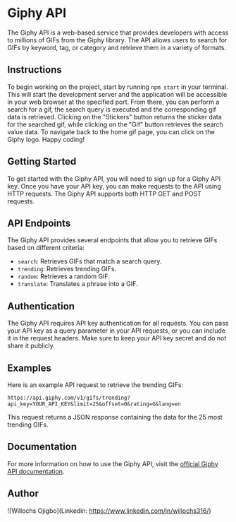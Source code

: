 # Giphy API

The Giphy API is a web-based service that provides developers with access to millions of GIFs from the Giphy library. The API allows users to search for GIFs by keyword, tag, or category and retrieve them in a variety of formats.

## Instructions

To begin working on the project, start by running `npm start` in your terminal. This will start the development server and the application will be accessible in your web browser at the specified port. From there, you can perform a search for a gif, the search query is executed and the corresponding gif data is retrieved. Clicking on the "Stickers" button returns the sticker data for the searched gif, while clicking on the "Gif" button retrieves the search value data. To navigate back to the home gif page, you can click on the Giphy logo. Happy coding!

## Getting Started

To get started with the Giphy API, you will need to sign up for a Giphy API key. Once you have your API key, you can make requests to the API using HTTP requests. The Giphy API supports both HTTP GET and POST requests.

## API Endpoints

The Giphy API provides several endpoints that allow you to retrieve GIFs based on different criteria:

+ `search`: Retrieves GIFs that match a search query.
+ `trending`: Retrieves trending GIFs.
+ `random`: Retrieves a random GIF.
+ `translate`: Translates a phrase into a GIF.

## Authentication

The Giphy API requires API key authentication for all requests. You can pass your API key as a query parameter in your API requests, or you can include it in the request headers. Make sure to keep your API key secret and do not share it publicly.

## Examples

Here is an example API request to retrieve the trending GIFs:

```
https://api.giphy.com/v1/gifs/trending?api_key=YOUR_API_KEY&limit=25&offset=0&rating=G&lang=en
```

This request returns a JSON response containing the data for the 25 most trending GIFs.

## Documentation
For more information on how to use the Giphy API, visit the [official Giphy API documentation](https://developers.giphy.com/docs/api/).

## Author
![Willochs Ojigbo](Linkedin: https://www.linkedin.com/in/willochs316/)
